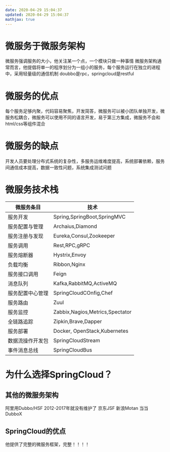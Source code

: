 ```yaml
---
date: 2020-04-29 15:04:37
updated: 2020-04-29 15:04:37
mathjax: true
---
```


# 微服务于微服务架构
微服务强调服务的大小，他关注某一个点，一个模块只做一种事情
微服务架构通常而言，他提倡将单一的程序划分为一组小的服务，每个服务运行在独立的进程中，采用轻量级的通信机制 doubbo是rpc，springcloud是restful

<!-- more -->

# 微服务的优点
每个服务足够内聚，代码容易聚焦，开发简答，微服务可以被小团队单独开发，微服务松耦合，微服务可以使用不同的语言开发，易于第三方集成，微服务不会和html/css等组件混合

# 微服务的缺点
开发人员要处理分布式系统的复杂性，多服务运维难度提高，系统部署依赖，服务间通信成本提高，数据一致性问题，系统集成测试问题


# 微服务技术栈
微服务条目 | 技术
-|-
服务开发 | Spring,SpringBoot,SpringMVC
服务配置与管理 | Archaius,Diamond
服务注册与发现 | Eureka,Consul,Zookeeper
服务调用 | Rest,RPC,gRPC
服务熔断器 | Hystrix,Envoy
负载均衡 | Ribbon,Nginx
服务接口调用 | Feign
消息队列 | Kafka,RabbitMQ,ActiveMQ
服务配置中心管理 | SpringCloudCOnfig,Chef
服务路由 | Zuul
服务监控 | Zabbix,Nagios,Metrics,Spectator
全链路追踪 | Zipkin,Brave,Dapper
服务部署 | Docker, OpenStack,Kubernetes
数据流操作开发包 | SpringCloudStream
事件消息总线 | SpringCloudBus

# 为什么选择SpringCloud？ 
## 其他的微服务架构
阿里用Dubbo/HSF 2012-2017年就没有维护了
京东JSF
新浪Motan
当当DubboX
## SpringCloud的优点
他提供了完整的微服务框架，完整！！！！